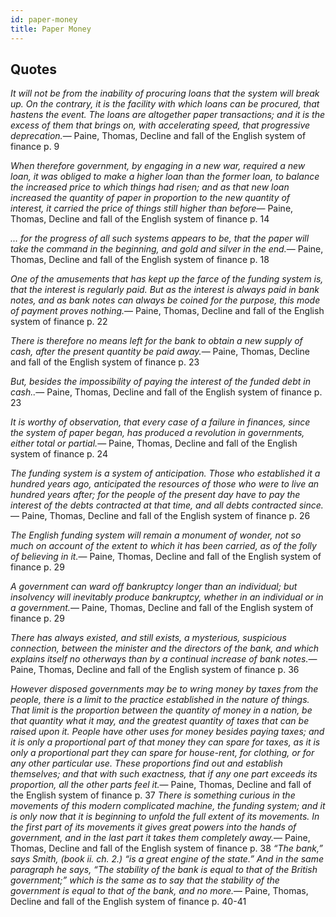 ```yaml
---
id: paper-money
title: Paper Money
---
```



Quotes
------

<quote><cite>It will not be from the inability of procuring loans that the system will break up. On the contrary, it is the facility with which loans can be procured, that hastens the event. The loans are altogether paper transactions; and it is the excess of them that brings on, with accelerating speed, that progressive deprecation.</cite><span>— <author>Paine, Thomas</author>, <book>Decline and fall of the English system of finance p. 9</book></span></quote>

<quote><cite>When therefore government, by engaging in a new war, required a new loan, it was obliged to make a higher loan than the former loan, to balance the increased price to which things had risen; and as that new loan increased the quantity of paper in proportion to the new quantity of interest, it carried the price of things still higher than before</cite><span>— <author>Paine, Thomas</author>, <book>Decline and fall of the English system of finance p. 14</book></span></quote>

<quote><cite>... for the progress of all such systems appears to be, that the paper will take the command in the beginning, and gold and silver in the end.</cite><span>— <author>Paine, Thomas</author>, <book>Decline and fall of the English system of finance p. 18</book></span></quote>

<quote><cite>One of the amusements that has kept up the farce of the funding system is, that the interest is regularly paid. But as the interest is always paid in bank notes, and as bank notes can always be coined for the purpose, this mode of payment proves nothing.</cite><span>— <author>Paine, Thomas</author>, <book>Decline and fall of the English system of finance p. 22</book></span></quote>

<quote><cite>There is therefore no means left for the bank to obtain a new supply of cash, after the present quantity be paid away.</cite><span>— <author>Paine, Thomas</author>, <book>Decline and fall of the English system of finance p. 23</book></span></quote>

<quote><cite>But, besides the impossibility of paying the interest of the funded debt in cash..</cite><span>— <author>Paine, Thomas</author>, <book>Decline and fall of the English system of finance p. 23</book></span></quote>

<quote><cite>It is worthy of observation, that every case of a failure in finances, since the system of paper began, has produced a revolution in governments, either total or partial.</cite><span>— <author>Paine, Thomas</author>, <book>Decline and fall of the English system of finance p. 24</book></span></quote>

<quote><cite>The funding system is a system of anticipation. Those who established it a hundred years ago, anticipated the resources of those who were to live an hundred years after; for the people of the present day have to pay the interest of the debts contracted at that time, and all debts contracted since.</cite><span>— <author>Paine, Thomas</author>, <book>Decline and fall of the English system of finance p. 26</book></span></quote>

<quote><cite>The English funding system will remain a monument of wonder, not so much on account of the extent to which it has been carried, as of the folly of believing in it.</cite><span>— <author>Paine, Thomas</author>, <book>Decline and fall of the English system of finance p. 29</book></span></quote>

<quote><cite>A government can ward off bankruptcy longer than an individual; but insolvency will inevitably produce bankruptcy, whether in an individual or in a government.</cite><span>— <author>Paine, Thomas</author>, <book>Decline and fall of the English system of finance p. 29</book></span></quote>

<quote><cite>There has always existed, and still exists, a mysterious, suspicious connection, between the minister and the directors of the bank, and which explains itself no otherways than by a continual increase of bank notes.</cite><span>— <author>Paine, Thomas</author>, <book>Decline and fall of the English system of finance p. 36</book></span></quote>

<quote><cite>However disposed governments may be to wring money by taxes from the people, there is a limit to the practice established in the nature of things. That limit is the proportion between the quantity of money in a nation, be that quantity what it may, and the greatest quantity of taxes that can be raised upon it. People have other uses for money besides paying taxes; and it is only a proportional part of that money they can spare for taxes, as it is only a proportional part they can spare for house-rent, for clothing, or for any other particular use. These proportions find out and establish themselves; and that with such exactness, that if any one part exceeds its proportion, all the other parts feel it.</cite><span>— <author>Paine, Thomas</author>, <book>Decline and fall of the English system of finance p. 37</book></span></quote> <quote><cite>There is something curious in the movements of this modern complicated machine, the funding system; and it is only now that it is beginning to unfold the full extent of its movements. In the first part of its movements it gives great powers into the hands of government, and in the last part it takes them completely away.</cite><span>— <author>Paine, Thomas</author>, <book>Decline and fall of the English system of finance p. 38</book></span></quote> <quote><cite>“The bank,” says Smith, (book ii. ch. 2.) “is a great engine of the state.” And in the same paragraph he says, “The stability of the bank is equal to that of the British government;” which is the same as to say that the stability of the government is equal to that of the bank, and no more.</cite><span>— <author>Paine, Thomas</author>, <book>Decline and fall of the English system of finance p. 40-41</book></span></quote>
